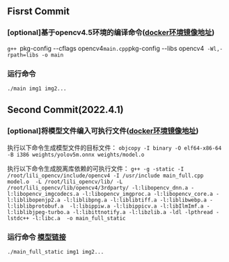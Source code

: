 ## Fisrst Commit
### [optional]基于opencv4.5环境的编译命令([docker环境镜像地址](https://hub.docker.com/repository/docker/tymanman/yolov5_dnn))
`g++ `pkg-config --cflags opencv4` main.cpp `pkg-config --libs opencv4` -Wl,-rpath=libs -o main`

### 运行命令
`./main img1 img2...`

## Second Commit(2022.4.1)
### [optional]将模型文件编入可执行文件([docker环境镜像地址](https://hub.docker.com/repository/docker/tymanman/yolov5_dnn_2))
执行以下命令生成模型文件的目标文件：
`objcopy -I binary -O elf64-x86-64 -B i386 weights/yolov5m.onnx weights/model.o`

执行以下命令生成脱离库依赖的可执行文件：
`g++ -g -static -I /root/lili_opencv/include/opencv4 -I /usr/include main_full.cpp model.o  -L /root/lili_opencv/lib/ -L /root/lili_opencv/lib/opencv4/3rdparty/ -l:libopencv_dnn.a -l:libopencv_imgcodecs.a -l:libopencv_imgproc.a -l:libopencv_core.a -l:liblibopenjp2.a -l:liblibpng.a -l:liblibtiff.a -l:liblibwebp.a -l:liblibprotobuf.a  -l:libippiw.a -l:libippicv.a -l:libIlmImf.a -l:liblibjpeg-turbo.a -l:libittnotify.a -l:libzlib.a -ldl -lpthread -lstdc++ -l:libc.a  -o main_full_static`

### 运行命令 [模型链接](https://drive.google.com/file/d/1i6_B3Y3qzqZrT9YxPnDF_paBmt4zwDij/view?usp=sharing)
`./main_full_static img1 img2...`
